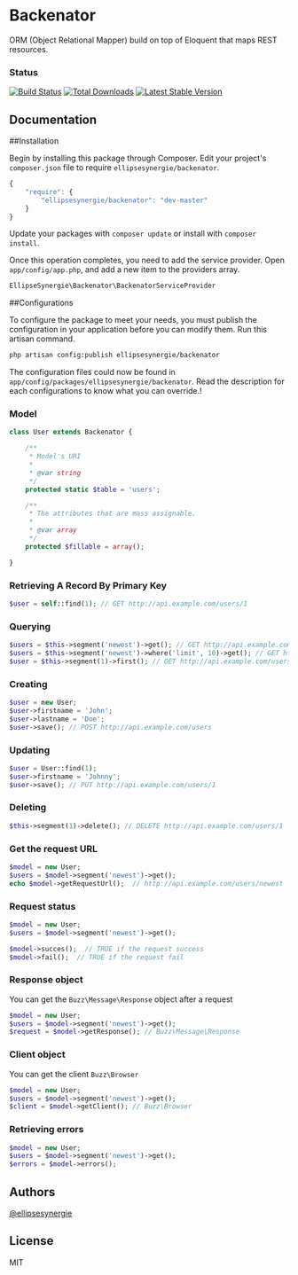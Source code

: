 # Backenator

ORM (Object Relational Mapper) build on top of Eloquent that maps REST resources.

### Status

[![Build Status](https://travis-ci.org/ellipsesynergie/backenator.png?branch=master)](https://travis-ci.org/ellipsesynergie/backenator)
[![Total Downloads](https://poser.pugx.org/ellipsesynergie/backenator/downloads.png)](https://packagist.org/packages/ellipsesynergie/backenator)
[![Latest Stable Version](https://poser.pugx.org/ellipsesynergie/backenator/v/stable.png)](https://packagist.org/packages/ellipsesynergie/backenator)

## Documentation

##Installation

Begin by installing this package through Composer. Edit your project's `composer.json` file to require `ellipsesynergie/backenator`.

```javascript
{
    "require": {
        "ellipsesynergie/backenator": "dev-master"
    }
}
```

Update your packages with `composer update` or install with `composer install`.

Once this operation completes, you need to add the service provider. Open `app/config/app.php`, and add a new item to the providers array.

```php
EllipseSynergie\Backenator\BackenatorServiceProvider
```

##Configurations

To configure the package to meet your needs, you must publish the configuration in your application before you can modify them. Run this artisan command.

```bash
php artisan config:publish ellipsesynergie/backenator
```

The configuration files could now be found in `app/config/packages/ellipsesynergie/backenator`. Read the description for each configurations to know what you can override.!

### Model

```php
class User extends Backenator {

    /**
     * Model's URI
     *
     * @var string
     */
    protected static $table = 'users';

    /**
     * The attributes that are mass assignable.
     *
     * @var array
     */
    protected $fillable = array();

}
```

### Retrieving A Record By Primary Key

```php
$user = self::find(1); // GET http://api.example.com/users/1
```

### Querying

```php
$users = $this->segment('newest')->get(); // GET http://api.example.com/users/newest
$users = $this->segment('newest')->where('limit', 10)->get(); // GET http://api.example.com/users/newest?limit=10
$user = $this->segment(1)->first(); // GET http://api.example.com/users/1
```

### Creating

```php
$user = new User;
$user->firstname = 'John';
$user->lastname = 'Doe';
$user->save(); // POST http://api.example.com/users
```

### Updating

```php
$user = User::find(1);
$user->firstname = 'Johnny';
$user->save(); // PUT http://api.example.com/users/1
```

### Deleting

```php
$this->segment(1)->delete(); // DELETE http://api.example.com/users/1
```

### Get the request URL
```php
$model = new User;
$users = $model->segment('newest')->get();
echo $model->getRequestUrl();  // http://api.example.com/users/newest
```

### Request status

```php
$model = new User;
$users = $model->segment('newest')->get();

$model->succes();  // TRUE if the request success
$model->fail();  // TRUE if the request fail
```

### Response object
You can get the `Buzz\Message\Response` object after a request

```php
$model = new User;
$users = $model->segment('newest')->get();
$request = $model->getResponse(); // Buzz\Message\Response
```

### Client object
You can get the client `Buzz\Browser`

```php
$model = new User;
$users = $model->segment('newest')->get();
$client = $model->getClient(); // Buzz\Browser
```

### Retrieving errors

```php
$model = new User;
$users = $model->segment('newest')->get();
$errors = $model->errors();
```

## Authors

[@ellipsesynergie](http://github.com/ellipsesynergie)

## License

MIT
